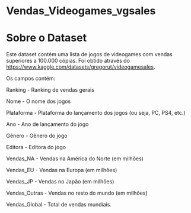 # Vendas_Videogames_vgsales

# Sobre o Dataset
Este dataset contém uma lista de jogos de videogames com vendas superiores a 100.000 cópias. Foi obtido através do https://www.kaggle.com/datasets/gregorut/videogamesales.

Os campos contém:

Ranking - Ranking de vendas gerais

Nome - O nome dos jogos

Plataforma - Plataforma do lançamento dos jogos (ou seja, PC, PS4, etc.)

Ano - Ano de lançamento do jogo

Gênero - Gênero do jogo

Editora - Editora do jogo

Vendas_NA - Vendas na América do Norte (em milhões)

Vendas_EU - Vendas na Europa (em milhões)

Vendas_JP - Vendas no Japão (em milhões)

Vendas_Outras - Vendas no resto do mundo (em milhões)

Vendas_Global - Total de vendas mundiais.
